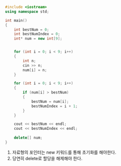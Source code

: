 ```c++
#include <iostream>
using namespace std;

int main()
{
	int bestNum = 0;
	int bestNumIndex = 0;
	int* num = new int[9];


	for (int i = 0; i < 9; i++)
	{
		int n;
		cin >> n;
		num[i] = n;
	}

	for (int i = 0; i < 9; i++)
	{
		if (num[i] > bestNum)
		{
			bestNum = num[i];
			bestNumIndex = i + 1;
		}
	}

	cout << bestNum << endl;
	cout << bestNumIndex << endl;
	
	delete[] num;
}
```
1. 자료형의 포인터는 new 키워드를 통해 초기화를 해야한다.
2. 당연히 delete로 할당을 해제해야 한다.
